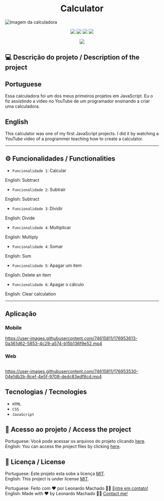 <h1 align="center">Calculator</h1>

<img src="https://user-images.githubusercontent.com/74615811/176948282-717b96ad-aae5-4922-904b-18eba7f7454e.png" alt="Imagem da calculadora">

<p align="center">
<img src="https://camo.githubusercontent.com/31ddbceac85190c41164841d133e4056da4d4ce57a1a3a8c7cbf40bff1cf71ed/68747470733a2f2f696d672e736869656c64732e696f2f6769746875622f6c6963656e73652f64726f70626f782f64726f70626f782d73646b2d6a617661">
<img src="https://user-images.githubusercontent.com/74615811/176503364-50b5ee48-3d6d-4ab3-ae4b-e6fb7724296b.svg">
<img src="https://user-images.githubusercontent.com/74615811/176503773-dd0bc4ec-fbde-4e70-80d6-9695ff5ef67c.svg">
<img src="https://img.shields.io/badge/Done%20by-Leonardo Machado-%df0000">
</p>

<p align="center">
<img src="http://img.shields.io/static/v1?label=STATUS&message=%20FINISHED&color=GREEN&style=for-the-badge"/>
</p>

## 💻 Descrição do projeto / Description of the project

<h2>Portuguese</h2> Essa calculadora foi um dos meus primeiros projetos em JavaScript. Eu o fiz assistindo a vídeo no YouTube de um programador ensinando a criar uma calculadora. <br>

<h2>English</h2> This calculator was one of my first JavaScript projects. I did it by watching a YouTube video of a programmer teaching how to create a calculator.

---

## ⚙️ Funcionalidades / Functionalities
- `Funcionalidade 1`: Calcular
        
English: Subtract

- `Funcionalidade 2`: Subtrair

English: Subtract

- `Funcionalidade 3`: Dividir

English: Divide

- `Funcionalidade 4`: Multiplicar

English: Multiply

- `Funcionalidade 4`: Somar

English: Sum

- `Funcionalidade 5`: Apagar um item

English: Delete an item

- `Funcionalidade 6`: Apagar o cálculo

English: Clear calculation

---

## Aplicação

### Mobile

<p align="center">

https://user-images.githubusercontent.com/74615811/176953613-0a361d62-5853-4c29-a574-b15b136f9e52.mp4

</p>

### Web

<p align="center" style="display: flex; align-items: flex-start; justify-content: center;">

https://user-images.githubusercontent.com/74615811/176953530-04e1db2b-8cef-4e5f-9708-dedc83edf8cd.mp4


</p>

## Tecnologias / Tecnologies
- ``HTML``
- ``CSS``
- ``JavaScript``

## 📁 Acesso ao projeto / Access the project

Portuguese: Você pode acessar os arquivos do projeto clicando [here](https://github.com/LeonardoMancilha/A-Calculator/find/main). <br>
English: You can access the project files by clicking [here](https://github.com/LeonardoMancilha/A-Calculator/find/main).

## 📝 Licença / License

Portuguese: Este projeto esta sobe a licença [MIT](./LICENSE). <br>
English: This project is under license [MIT](./LICENSE).

Portuguese: Feito com ❤️ por Leonardo Machado 👋🏽 [Entre em contato!](https://www.linkedin.com/in/leonardomancilha/) <br>
English: Made with ❤️ by Leonardo Machado 👋🏽 [Contact me!](https://www.linkedin.com/in/leonardomancilha/)
